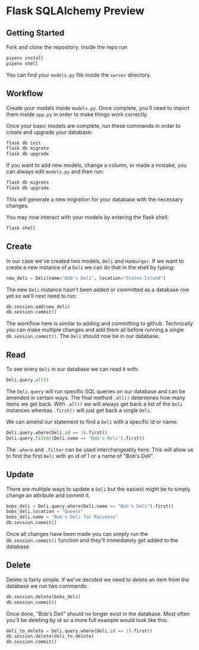 # Flask SQLAlchemy Preview

## Getting Started

Fork and clone the repository. Inside the repo run

```bash
pipenv install
pipenv shell
```

You can find your `models.py` file inside the `server` directory.

## Workflow

Create your models inside `models.py`. Once complete, you'll need to import them inside `app.py` in order to make things work correctly.

Once your basic models are complete, run these commands in order to create and upgrade your database:

```bash
flask db init
flask db migrate
flask db upgrade
```

If you want to add new models, change a column, or made a mistake, you can always edit `models.py` and then run:

```bash
flask db migrate
flask db upgrade
```

This will generate a new migration for your database with the necessary changes.

You may now interact with your models by entering the flask shell:

```bash
flask shell
```

## Create

In our case we've created two models, `Deli` and `Hamburger`. If we want to create a new instance of a `Deli` we can do that in the shell by typing:

```python
new_deli = Deli(name="Bob's Deli", location="Staten Island")
```

The new `Deli` instance hasn't been added or committed as a database row yet so we'll next need to run:

```python
db.session.add(new_deli)
db.session.commit()
```

The workflow here is similar to adding and committing to github. Technically you can make multiple changes and add them all before running a single `db.session.commit()`. The `Deli` should now be in our database.

## Read

To see every `Deli` in our database we can read it with:

```python
Deli.query.all()
```

The `Deli.query` will run specific SQL queries on our database and can be amended in certain ways. The final method `.all()` determines how many items we get back. With `.all()` we will always get back a list of the `Deli` instances whereas `.first()` will just get back a single `Deli`.

We can amend our statement to find a `Deli` with a specific id or name:

```python
Deli.query.where(Deli.id == 1).first()
Deli.query.filter(Deli.name == "Bob's Deli").first()
```

The `.where` and `.filter` can be used interchangeably here. This will allow us to find the first `Deli` with an id of 1 or a name of "Bob's Deli".

## Update

There are multiple ways to update a `Deli` but the easiest might be to simply change an attribute and commit it.

```python
bobs_deli = Deli.query.where(Deli.name == "Bob's Deli").first()
bobs_deli.location = "Queens"
bobs_deli.name = "Bob's Deli for Raccoons"
db.session.commit()
```

Once all changes have been made you can simply run the `db.session.commit()` function and they'll immediately get added to the database.

## Delete

Delete is fairly simple. If we've decided we need to delete an item from the database we run two commands:

```python
db.session.delete(bobs_deli)
db.session.commit()
```

Once done, "Bob's Deli" should no longer exist in the database. Most often you'll be deleting by id so a more full example would look like this:

```python
deli_to_delete = Deli.query.where(Deli.id == 1).first()
db.session.delete(deli_to_delete)
db.session.commit()
```